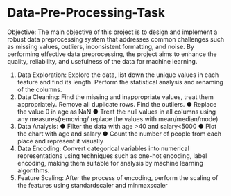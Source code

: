 # Data-Pre-Processing-Task
Objective:
The main objective of this project is to design and implement a robust data
preprocessing system that addresses common challenges such as missing values,
outliers, inconsistent formatting, and noise. By performing effective data preprocessing,
the project aims to enhance the quality, reliability, and usefulness of the data for
machine learning.


1. Data Exploration: 
Explore the data, list down the unique values in each feature and find
its length. Perform the statistical analysis and renaming of the columns.
2. Data Cleaning:
Find the missing and inappropriate values, treat them appropriately. Remove all
duplicate rows. Find the outliers.
● Replace the value 0 in age as NaN
● Treat the null values in all columns using any measures(removing/ replace the
values with mean/median/mode)
3. Data Analysis:
● Filter the data with age >40 and salary<5000
● Plot the chart with age and salary
● Count the number of people from each place and represent it visually
4. Data Encoding:
Convert categorical variables into numerical representations using techniques such as
one-hot encoding, label encoding, making them suitable for analysis by machine
learning algorithms.
5. Feature Scaling:
After the process of encoding, perform the scaling of the features using standardscaler
and minmaxscaler
